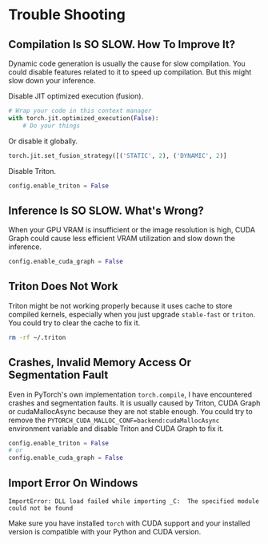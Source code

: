 # Trouble Shooting

## Compilation Is SO SLOW. How To Improve It?

Dynamic code generation is usually the cause for slow compilation.
You could disable features related to it to speed up compilation.
But this might slow down your inference.

Disable JIT optimized execution (fusion).

```python
# Wrap your code in this context manager
with torch.jit.optimized_execution(False):
    # Do your things
```

Or disable it globally.

```python
torch.jit.set_fusion_strategy([('STATIC', 2), ('DYNAMIC', 2)]
```

Disable Triton.

```python
config.enable_triton = False
```

## Inference Is SO SLOW. What's Wrong?

When your GPU VRAM is insufficient or the image resolution is high,
CUDA Graph could cause less efficient VRAM utilization and slow down the inference.

```python
config.enable_cuda_graph = False
```

## Triton Does Not Work

Triton might be not working properly because it uses cache to store compiled kernels,
especially when you just upgrade `stable-fast` or `triton`.
You could try to clear the cache to fix it.

```bash
rm -rf ~/.triton
```

## Crashes, Invalid Memory Access Or Segmentation Fault

Even in PyTorch's own implementation `torch.compile`, I have encountered crashes and segmentation faults.
It is usually caused by Triton, CUDA Graph or cudaMallocAsync because they are not stable enough.
You could try to remove the `PYTORCH_CUDA_MALLOC_CONF=backend:cudaMallocAsync` environment variable
and disable Triton and CUDA Graph to fix it.

```python
config.enable_triton = False
# or
config.enable_cuda_graph = False
```

## Import Error On Windows

```
ImportError: DLL load failed while importing _C:  The specified module could not be found
```

Make sure you have installed `torch` with CUDA support and your installed version is compatible with your Python and CUDA version.
